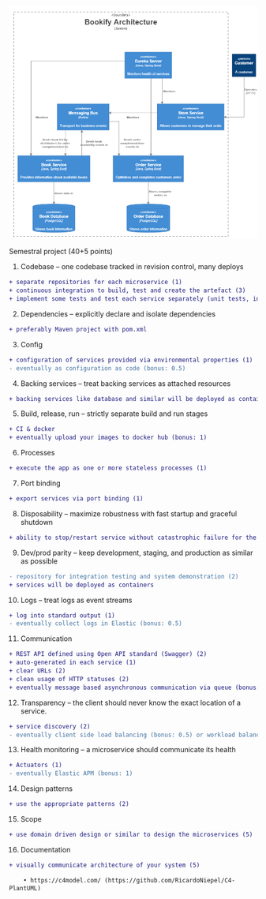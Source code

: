 ![Architecture](https://github.com/leffly/SWA_DeployManager/blob/master/doc/bookify_architecture.PNG)

Semestral project (40+5 points)
1. Codebase – one codebase tracked in revision control, many deploys

```diff
+ separate repositories for each microservice (1)
+ continuous integration to build, test and create the artefact (3)
+ implement some tests and test each service separately (unit tests, integration tests) (5)
```

2. Dependencies – explicitly declare and isolate dependencies

```diff
+ preferably Maven project with pom.xml
```

3. Config

```diff
+ configuration of services provided via environmental properties (1)
- eventually as configuration as code (bonus: 0.5)
```
        
4. Backing services – treat backing services as attached resources

```diff
+ backing services like database and similar will be deployed as containers too (1)
```

5. Build, release, run – strictly separate build and run stages

```diff
+ CI & docker
+ eventually upload your images to docker hub (bonus: 1)
```

6. Processes

```diff
+ execute the app as one or more stateless processes (1)
```


7. Port binding

```diff
+ export services via port binding (1)
```


8. Disposability – maximize robustness with fast startup and graceful shutdown

```diff
+ ability to stop/restart service without catastrophic failure for the rest (2)
```

9. Dev/prod parity – keep development, staging, and production as similar as possible

```diff
- repository for integration testing and system demonstration (2)
+ services will be deployed as containers
```

10. Logs – treat logs as event streams

```diff
+ log into standard output (1)
- eventually collect logs in Elastic (bonus: 0.5)
```

11. Communication

```diff
+ REST API defined using Open API standard (Swagger) (2)
+ auto-generated in each service (1)
+ clear URLs (2)
+ clean usage of HTTP statuses (2)
+ eventually message based asynchronous communication via queue (bonus: 1)
```

12. Transparency – the client should never know the exact location of a service.

```diff
+ service discovery (2)
- eventually client side load balancing (bonus: 0.5) or workload balancing (bonus: 0.5)
```

13. Health monitoring – a microservice should communicate its health

```diff
+ Actuators (1)
- eventually Elastic APM (bonus: 1)
```

14. Design patterns

```diff
+ use the appropriate patterns (2)
```


15. Scope

```diff
+ use domain driven design or similar to design the microservices (5)
```


16. Documentation

```diff
+ visually communicate architecture of your system (5)
```
        • https://c4model.com/ (https://github.com/RicardoNiepel/C4-PlantUML) 
